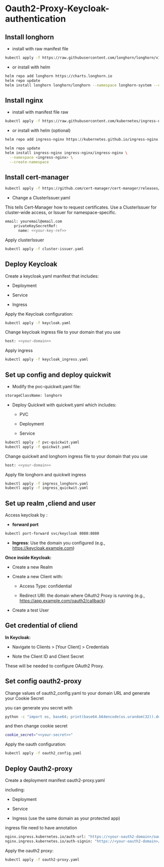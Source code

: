 # Oauth2-Proxy-Keycloak-authentication
## Install longhorn 
- install with raw manifest file
```bash
kubectl apply -f https://raw.githubusercontent.com/longhorn/longhorn/v1.8.1/deploy/longhorn.yaml
```
- or install with helm
```bash
helm repo add longhorn https://charts.longhorn.io
helm repo update
helm install longhorn longhorn/longhorn --namespace longhorn-system --create-namespace --version 1.8.1
```

## Install nginx
- install with manifest file raw 
```bash
kubectl apply -f https://raw.githubusercontent.com/kubernetes/ingress-nginx/controller-v1.12.1/deploy/static/provider/cloud/deploy.yaml
```

- or install with helm (optional)
```bash
helm repo add ingress-nginx https://kubernetes.github.io/ingress-nginx

helm repo update
helm install ingress-nginx ingress-nginx/ingress-nginx \
  --namespace <ingress-nginx> \
  --create-namespace
```

## Install cert-manager
```bash
kubectl apply -f https://github.com/cert-manager/cert-manager/releases/download/v1.14.4/cert-manager.yaml
```
- Change a ClusterIssuer.yaml

This tells Cert-Manager how to request certificates. Use a ClusterIssuer for cluster-wide access, or Issuer for namespace-specific.
```bash
email: youremail@email.com
    privateKeySecretRef:
      name: <<your-key-ref>>
```
Apply clusterIssuer
```bash
kubectl apply -f cluster-issuer.yaml
```


## Deploy Keycloak

Create a keycloak.yaml manifest that includes:

- Deployment

- Service

- Ingress

Apply the Keycloak configuration:

```bash
kubectl apply -f keycloak.yaml
```

Change keycloak ingress file to your domain that you use
```bash
host: <<your-domain>>
```

Apply ingress 
```bash
kubectl apply -f keycloak_ingress.yaml
```


## Set up config and deploy quickwit
- Modify the pvc-quickwit.yaml file:
```bash
storageClassName: longhorn
```
- Deploy Quickwit with quickwit.yaml which includes:

  - PVC

  - Deployment

  - Service

```bash
kubectl apply -f pvc-quickwit.yaml
kubectl apply -f quickwit.yaml
```


Change quickwit and longhorn ingress file to your domain that you use
```bash
host: <<your-domain>>
```
Apply file longhorn and quickwit ingress
```bash
kubectl apply -f ingress_longhorn.yaml
kubectl apply -f ingress_quickwit.yaml
```

## Set up realm ,cliend and user
Access keycloak by : 

- **forward port**
```bash
kubectl port-forward svc/keycloak 8080:8080
```
- **Ingress**: Use the domain you configured (e.g., https://keycloak.example.com)

**Once inside Keycloak:**

- Create a new Realm

- Create a new Client with:

  - Access Type: confidential

  - Redirect URI: the domain where OAuth2 Proxy is running (e.g., https://app.example.com/oauth2/callback)

- Create a test User

## Get credential of cliend

**In Keycloak:**

- Navigate to Clients > [Your Client] > Credentials

- Note the Client ID and Client Secret

These will be needed to configure OAuth2 Proxy.


## Set config oauth2-proxy
Change values of oauth2_config.yaml to your domain URL and generate your Cookie Secret

you can generate you secret with 
```bash
python -c "import os, base64; print(base64.b64encode(os.urandom(32)).decode())"
```
and then change cookie secret

```bash
cookie_secret="<<your-secret>>"
```

Apply the oauth configuration:

```bash
kubectl apply -f oauth2_config.yaml
```
## Deploy Oauth2-proxy
Create a deployment manifest oauth2-proxy.yaml

including:

- Deployment

- Service

- Ingress (use the same domain as your protected app)

ingress file need to have annotation
```bash
nginx.ingress.kubernetes.io/auth-url: "https://<your-oauth2-domain>/oauth2/auth"
nginx.ingress.kubernetes.io/auth-signin: "https://<your-oauth2-domain>/oauth2/start?rd=$request_uri"
```
Apply the oauth2 proxy:
```bash
kubectl apply -f oauth2-proxy.yaml
```